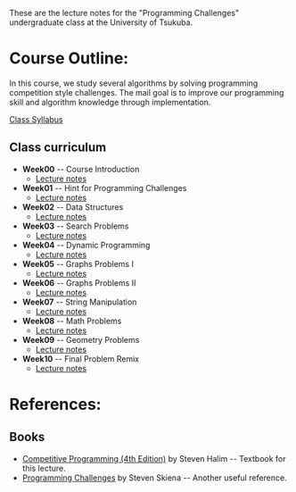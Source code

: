 These are the lecture notes for the "Programming Challenges" undergraduate
class at the University of Tsukuba.

# Course Outline:
In this course, we study several algorithms by solving programming competition
style challenges. The mail goal is to improve our programming skill and
algorithm knowledge through implementation.

[Class Syllabus](syllabus.md)

## Class curriculum
- **Week00** -- Course Introduction
  - [Lecture notes](Week00/week0.pdf)
- **Week01** -- Hint for Programming Challenges
  - [Lecture notes](Week01/week1.pdf)
- **Week02** -- Data Structures
  - [Lecture notes](Week02/week02.pdf)
- **Week03** -- Search Problems
  - [Lecture notes](Week03/week03.pdf)
- **Week04** -- Dynamic Programming
  - [Lecture notes](Week04/week04.pdf)
- **Week05** -- Graphs Problems I
  - [Lecture notes](Week05/week05.pdf)
- **Week06** -- Graphs Problems II
  - [Lecture notes](Week06/week06.pdf)
- **Week07** -- String Manipulation
  - [Lecture notes](Week07/week07.pdf)
- **Week08** -- Math Problems
  - [Lecture notes](Week08/week08.pdf)
- **Week09** -- Geometry Problems
  - [Lecture notes](Week09/week09.pdf)
- **Week10** -- Final Problem Remix
  - [Lecture notes](Week10/week10.pdf)

# References:

## Books
* [Competitive Programming (4th Edition)](http://cpbook.net/) by Steven Halim -- Textbook for this lecture.
* [Programming Challenges](http://www.programming-challenges.com/pg.php?page=index) by Steven Skiena -- Another useful reference.
